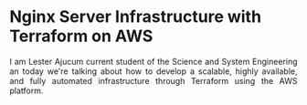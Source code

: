 # Nginx Server Infrastructure with Terraform on AWS

<p align="justify">I am Lester Ajucum current student of the Science and System Engineering an today we're talking about
how to develop a scalable, highly available, and fully automated infrastructure through Terraform using the AWS platform.
</p>
